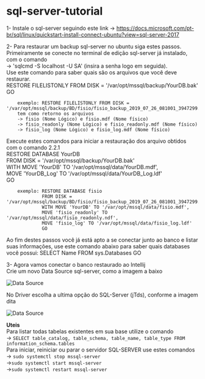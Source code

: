 # sql-server-tutorial


1- Instale o sql-server seguindo este link -> https://docs.microsoft.com/pt-br/sql/linux/quickstart-install-connect-ubuntu?view=sql-server-2017<br>

2- Para restaurar um backup sql-server no ubuntu siga estes passos.<br>
   Primeiramente se conecte no terminal de edição sql-server já instalado, com o comando<br> -> 'sqlcmd -S localhost -U SA' (insira a senha logo em seguida).<br>
   Use este comando para saber quais são os arquivos que você deve restaurar.<br>
      RESTORE FILELISTONLY FROM DISK = '/var/opt/mssql/backup/YourDB.bak'<br>
      GO<br>
        
        exemplo: RESTORE FILELISTONLY FROM DISK = '/var/opt/mssql/backup/BD/fisio/fisio_backup_2019_07_26_081001_3947299.bak
        tem como retorno os arquivos 
        -> fisio (Nome Lógico) e fisio.mdf (Nome físico)
        -> fisio_readonly (Nome Lógico) e fisio_readonly.mdf (Nome físico)
        -> fisio_log (Nome Lógico) e fisio_log.mdf (Nome físico)
        
   Execute estes comandos para iniciar a restauração dos arquivo obtidos com o comando 2.2.1<br>
       RESTORE DATABASE YourDB<br>
       FROM DISK = '/var/opt/mssql/backup/YourDB.bak'<br>
       WITH MOVE 'YourDB' TO '/var/opt/mssql/data/YourDB.mdf',<br>
       MOVE 'YourDB_Log' TO '/var/opt/mssql/data/YourDB_Log.ldf'<br>
       GO<br>
        
        exemplo: RESTORE DATABASE fisio
                 FROM DISK = '/var/opt/mssql/backup/BD/fisio/fisio_backup_2019_07_26_081001_3947299.bak'
                 WITH MOVE 'YourDB' TO '/var/opt/mssql/data/fisio.mdf',
                 MOVE 'fisio_readonly' TO '/var/opt/mssql/data/fisio_readonly.ndf',
                 MOVE 'fisio_log' TO '/var/opt/mssql/data/fisio_log.ldf'
                 GO
        
  
<p>Ao fim destes passos você já está apto a se conectar junto ao banco e listar suas informações,
    use este comando abaixo para saber quais databases você possui:
    SELECT Name FROM sys.Databases
    GO </p>
    
3- Agora vamos conectar o banco restaurado ao Intellij<br>
   Crie um novo Data Source sql-server, como a imagem a baixo<br>

![Data Source](https://i.imgur.com/R7CeVF3g.png)

   No Driver escolha a ultima opção do SQL-Server (jTds), conforme a imagem dita<br> 
   
![Data Source](https://i.imgur.com/bnq1mp9g.png)
    


**Uteis**<br>
Para listar todas tabelas existentes em sua base utilize o comando<br> -> ```SELECT table_catalog, table_schema, table_name, table_type FROM information_schema.tables```
<br>Para iniciar, reiniciar ou parar o servidor SQL-SERVER use estes comandos<br> -> ```sudo systemctl stop mssql-server```<br>
 ->```sudo systemctl start mssql-server```<br>
 ->```sudo systemctl restart mssql-server```<br>
